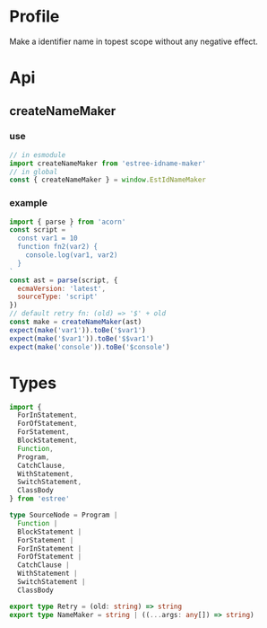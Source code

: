 # Profile
Make a identifier name in topest scope without any negative effect.
# Api
## createNameMaker
### use
```javascript
// in esmodule
import createNameMaker from 'estree-idname-maker'
// in global
const { createNameMaker } = window.EstIdNameMaker
```
### example
```javascript
import { parse } from 'acorn'
const script = `
  const var1 = 10
  function fn2(var2) {
    console.log(var1, var2)
  }
`
const ast = parse(script, {
  ecmaVersion: 'latest',
  sourceType: 'script' 
})
// default retry fn: (old) => '$' + old
const make = createNameMaker(ast)
expect(make('var1')).toBe('$var1')
expect(make('$var1')).toBe('$$var1')
expect(make('console')).toBe('$console')
```
# Types
```typescript
import {
  ForInStatement,
  ForOfStatement,
  ForStatement,
  BlockStatement,
  Function,
  Program,
  CatchClause,
  WithStatement,
  SwitchStatement,
  ClassBody
} from 'estree'

type SourceNode = Program |
  Function |
  BlockStatement |
  ForStatement |
  ForInStatement |
  ForOfStatement |
  CatchClause |
  WithStatement |
  SwitchStatement |
  ClassBody

export type Retry = (old: string) => string
export type NameMaker = string | ((...args: any[]) => string)
```